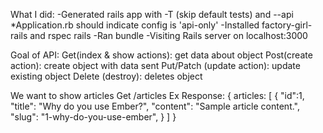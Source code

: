 What I did:
-Generated rails app with -T (skip default tests) and --api
*Application.rb should indicate config is 'api-only'
-Installed factory-girl-rails and rspec rails
-Ran bundle
-Visiting Rails server on localhost:3000

Goal of API:
Get(index & show actions): get data about object
Post(create action): create object with data sent 
Put/Patch (update action): update existing object
Delete (destroy): deletes object 

We want to show articles
Get /articles 
  Ex Response:
  { 
    articles: [
      {
        "id":1,
        "title": "Why do you use Ember?",
        "content": "Sample article content.",
        "slug": "1-why-do-you-use-ember",
      }
    ]
  }

  